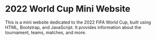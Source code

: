 # 2022 World Cup Mini Website
This is a mini website dedicated to the 2022 FIFA World Cup, built using HTML, Bootstrap, and JavaScript. It provides information about the tournament, teams, matches, and more.
